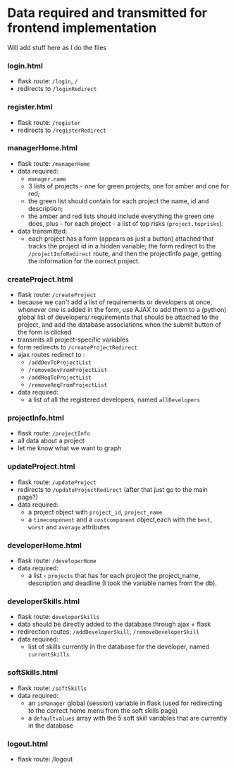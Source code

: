 Data required and transmitted for frontend implementation
=========================================

Will add stuff here as I do the files

### login.html
- flask route: `/login`, `/`
- redirects to `/loginRedirect`

### register.html
- flask route: `/register`
- redirects to `/registerRedirect`

### managerHome.html
- flask route: `/managerHome`
- data required:
    - `manager.name`
    - 3 lists of projects - one for green projects, one for amber and one for red;
    - the green list should contain for each project the name, id and description;
    - the amber and red lists should include everything the green one does, plus - for each project - a list of top risks (`project.toprisks`).
- data transmitted:
    - each project has a form (appears as just a button) attached that tracks the project id in a hidden variable; the form redirect to the `/projectInfoRedirect` route, and then the projectInfo page, getting the information for the correct project.

### createProject.html
- flask route: `/createProject`
- because we can't add a list of requirements or developers at once, whenever one is added in the form, use AJAX to add them to a (python) global list of developers/ requirements that should be attached to the project, and add the database associations when the submit button of the form is clicked
- transmits all project-specific variables
- form redirects to `/createProjectRedirect`
- ajax routes redirect to :
    - `/addDevToProjectList`
    - `/removeDevFromProjectList`
    - `/addReqToProjectList`
    - `/removeReqFromProjectList`
- data required: 
    - a list of all the registered developers, named `allDevelopers`


### projectInfo.html
- flask route: `/projectInfo`
- all data about a project
- let me know what we want to graph

### updateProject.html
- flask route: `/updateProject`
- redirects to `/updateProjectRedirect` (after that just go to the main page?)
- data required:
    - a project object with `project_id`, `project_name` 
    - a `timecomponent` and a `costcomponent` object,each with the `best`, `worst` and `average` attributes

### developerHome.html
- flask route: `/developerHome`
- data required: 
    - a list - `projects` that has for each project the project_name, description and deadline (I took the variable names from the db).

### developerSkills.html
- flask route: `developerSkills`
- data should be directly added to the database through ajax + flask
- redirection routes: `/addDeveloperSkill`, `/removeDeveloperSkill`
- data required: 
    - list of skills currently in the database for the developer, named `currentSkills`.

### softSkills.html
- flask route: `/softSkills`
- data required:
    - an `isManager` global (session) variable in flask (used for redirecting to  the correct home menu from the soft skills page)
    - a `defaultvalues` array with the 5 soft skill variables that are currently in the database

### logout.html
- flask route: /logout